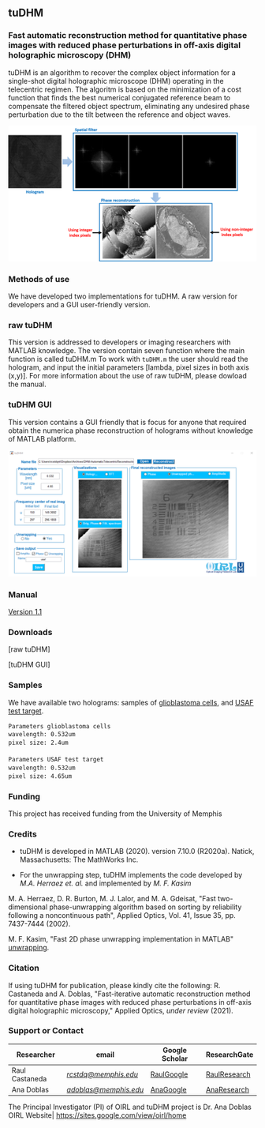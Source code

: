 ## tuDHM
### Fast automatic reconstruction method for quantitative phase images with reduced phase perturbations in off-axis digital holographic microscopy (DHM)

tuDHM is an algorithm to recover the complex object information for a single-shot digital holographic microscope (DHM) operating in the telecentric regimen. The algoritm is based on the minimization of a cost function that finds the best numerical conjugated reference beam to compensate the filtered object spectrum, eliminating any undesired phase perturbation due to the tilt between the reference and object waves. 

<p align="center">
<img src="images/implementation.png" alt="hi" class="inline"/>
</p>


### Methods of use

We have developed two implementations for tuDHM. A raw version for developers and a GUI user-friendly version.

### raw tuDHM 

This version is addressed to developers or imaging researchers with MATLAB knowledge. The version contain seven function where the main function is called tuDHM.m To work with `tuDHM.m` the user should read the hologram, and input the initial parameters [lambda, pixel sizes in both axis (x,y)]. For more information about the use of raw tuDHM, please dowload the manual.


### tuDHM GUI
This version contains a GUI friendly that is focus for anyone that required obtain the numerica phase reconstruction of holograms without knowledge of MATLAB platform. 
<p align="center">
<img src="images/tuDHM_GUI.PNG" alt="hi" class="inline"/>
</p>

### Manual
[Version 1.1](https://drive.google.com/file/d/15XhSz9R1HQYQ7RUuUUGRnO17uYsaBXE5/view?usp=sharing)

### Downloads

[raw tuDHM]


[tuDHM GUI]


### Samples

We have available two holograms: samples of [glioblastoma cells](https://drive.google.com/file/d/1LImiyLWZwMq0-vV7oSU8htI50-COFkGx/view?usp=sharing), and 
[USAF test target](https://drive.google.com/file/d/1pKlpgoJUn06Pd1NKER-GdoZxdE21T_kk/view?usp=sharing).


```markdown
Parameters glioblastoma cells
wavelength: 0.532um
pixel size: 2.4um

Parameters USAF test target
wavelength: 0.532um
pixel size: 4.65um
```

### Funding
This project has received funding from the University of Memphis


### Credits
* tuDHM is developed in MATLAB (2020). version 7.10.0 (R2020a). Natick, Massachusetts: The MathWorks Inc.

* For the unwrapping step, tuDHM implements the code developed by *M.A. Herraez et. al.* and implemented by *M. F. Kasim*

M. A. Herraez, D. R. Burton, M. J. Lalor, and M. A. Gdeisat, "Fast two-dimensional phase-unwrapping algorithm based on sorting by reliability following a noncontinuous path", Applied Optics, Vol. 41, Issue 35, pp. 7437-7444 (2002).  

M. F. Kasim, "Fast 2D phase unwrapping implementation in MATLAB" [unwrapping](https://github.com/mfkasim91/unwrap_phase/).  


### Citation
If using tuDHM for publication, please kindly cite the following: R. Castaneda and A. Doblas, "Fast-iterative automatic reconstruction method for quantitative phase images with reduced phase perturbations in off-axis digital holographic microscopy," Applied Optics, _under review_ (2021).


### Support or Contact

| Researcher  | email | Google Scholar | ResearchGate |
| ------------- | ------------- |-------------| -------------|
| Raul Castaneda | *rcstdq@memphis.edu* | [RaulGoogle](https://scholar.google.com/citations?user=RBtkL1oAAAAJ&hl=en) | [RaulResearch](https://www.researchgate.net/profile/Raul_Castaneda_Quintero)
| Ana Doblas| *adoblas@memphis.edu* | [AnaGoogle](https://scholar.google.es/citations?user=PvvDEMYAAAAJ&hl=en) | [AnaResearch](https://www.researchgate.net/profile/Ana_Doblas2) 

The Principal Investigator (PI) of OIRL and tuDHM project is Dr. Ana Doblas 
OIRL Website| https://sites.google.com/view/oirl/home

